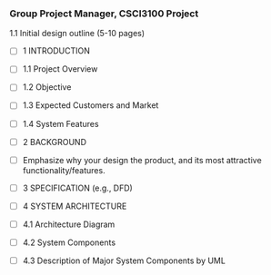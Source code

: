 ### Group Project Manager, CSCI3100 Project

1.1 Initial design outline (5-10 pages)
- [ ] 1 INTRODUCTION
- [ ]   1.1 Project Overview
- [ ]   1.2 Objective
- [ ]   1.3 Expected Customers and Market
- [ ]   1.4 System Features

- [ ] 2 BACKGROUND
- [ ]   Emphasize why your design the product, and its most attractive functionality/features.
  
- [ ] 3 SPECIFICATION (e.g., DFD)

- [ ] 4 SYSTEM ARCHITECTURE
- [ ]   4.1 Architecture Diagram
- [ ]   4.2 System Components
- [ ]   4.3 Description of Major System Components by UML
